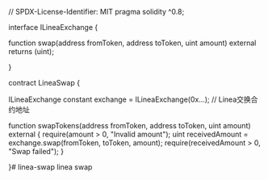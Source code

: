 // SPDX-License-Identifier: MIT
pragma solidity ^0.8;

interface ILineaExchange {

  function swap(address fromToken, address toToken, uint amount) external returns (uint);

}

contract LineaSwap {

  ILineaExchange constant exchange = ILineaExchange(0x...); // Linea交换合约地址

  function swapTokens(address fromToken, address toToken, uint amount) external {
    require(amount > 0, "Invalid amount");
    uint receivedAmount = exchange.swap(fromToken, toToken, amount);
    require(receivedAmount > 0, "Swap failed");
  }

}# linea-swap
linea swap

